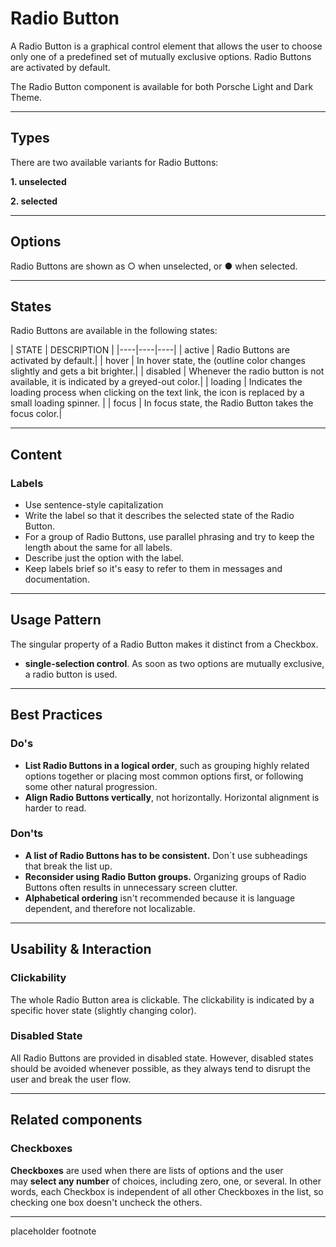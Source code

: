 # Radio Button

A Radio Button is a graphical control element that allows the user to choose only one of a predefined set of mutually exclusive options.
Radio Buttons are activated by default. 

The Radio Button component is available for both Porsche Light and Dark Theme.

---

## Types

There are two available variants for Radio Buttons:

**1. unselected**  

**2. selected** 

---

## Options

Radio Buttons are shown as ○ when unselected, or ● when selected.

---

## States

Radio Buttons are available in the following states:

| STATE | DESCRIPTION |
|----|----|----|
| active | Radio Buttons are activated by default.|
| hover | In hover state, the (outline color changes slightly and gets a bit brighter.|
| disabled | Whenever the radio button is not available, it is indicated by a greyed-out color.|
| loading | Indicates the loading process when clicking on the text link, the icon is replaced by a small loading spinner. |
| focus | In focus state, the Radio Button takes the focus color.|

---

## Content

### Labels

- Use sentence-style capitalization
- Write the label so that it describes the selected state of the Radio Button.
- For a group of Radio Buttons, use parallel phrasing and try to keep the length about the same for all labels.
- Describe just the option with the label.
- Keep labels brief so it's easy to refer to them in messages and documentation.
 
---

## Usage Pattern

The singular property of a Radio Button makes it distinct from a Checkbox.

- **single-selection control**. As soon as two options are mutually exclusive, a radio button is used.

---

## Best Practices

### Do's

- **List Radio Buttons in a logical order**, such as grouping highly related options together or placing most common options first, or following some other natural progression. 
- **Align Radio Buttons vertically**, not horizontally. Horizontal alignment is harder to read.

### Don'ts
- **A list of Radio Buttons has to be consistent.** Don´t use subheadings that break the list up.
- **Reconsider using Radio Button groups.** Organizing groups of Radio Buttons often results in unnecessary screen clutter.
- **Alphabetical ordering** isn't recommended because it is language dependent, and therefore not localizable.

---

## Usability & Interaction

### Clickability

The whole Radio Button area is clickable. The clickability is indicated by a specific hover state (slightly changing color).

### Disabled State

All Radio Buttons are provided in disabled state. However, disabled states should be avoided whenever possible, as they always tend to disrupt the user and break the user flow. 

---

## Related components 

### Checkboxes

**Checkboxes** are used when there are lists of options and the user may **select any number** of choices, including zero, one, or several. In other words, each Checkbox is independent of all other Checkboxes in the list, so checking one box doesn't uncheck the others.

---

<p-text variant="small">placeholder footnote</p-text>